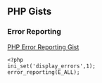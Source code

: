 ## PHP Gists
### Error Reporting
[PHP Error Reporting Gist](https://gist.github.com/jesseoverright/76d47b4ff46953933c8c)

    <?php
    ini_set('display_errors',1);
    error_reporting(E_ALL);
